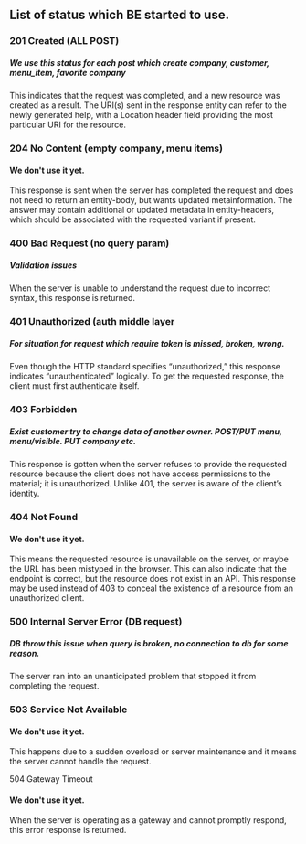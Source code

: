 ## List of status which BE started to use.

### 201 Created  (ALL POST)
##### We use this status for each post which create company, customer, menu_item, favorite company
This indicates that the request was completed,
and a new resource was created as a result.
The URI(s) sent in the response entity can refer
to the newly generated help, with a Location
header field providing the most particular URI for the resource.

### 204 No Content (empty company, menu items)
#### We don't use it yet.
This response is sent when the server has completed
the request and does not need to return
an entity-body, but wants updated metainformation.
The answer may contain additional or
updated metadata in entity-headers, which should be
associated with the requested variant if present.

### 400 Bad Request  (no query param)
##### Validation issues
When the server is unable to understand the request
due to incorrect syntax, this response is returned.

### 401 Unauthorized (auth middle layer
##### For situation for request which require token is missed, broken, wrong. 
Even though the HTTP standard specifies “unauthorized,”
this response indicates “unauthenticated”
logically. To get the requested response, the client
must first authenticate itself.

### 403 Forbidden  
##### Exist customer try to change data of another owner. POST/PUT menu, menu/visible. PUT company etc.
This response is gotten when the server refuses to
provide the requested resource because the client does
not have access permissions to the material; it is
unauthorized. Unlike 401, the server is aware of the client’s identity.

### 404 Not Found
#### We don't use it yet.
This means the requested resource is unavailable on
the server, or maybe the URL has been mistyped in
the browser. This can also indicate that the endpoint
is correct, but the resource does not exist in an
API. This response may be used instead of 403 to conceal
the existence of a resource from an unauthorized client.


### 500 Internal Server Error (DB request)
##### DB throw this issue when query is broken, no connection to db for some reason. 
The server ran into an unanticipated problem that stopped
it from completing the request.

### 503 Service Not Available
#### We don't use it yet.
This happens due to a sudden overload or server maintenance
and it means the server cannot handle the request.

504 Gateway Timeout
#### We don't use it yet.
When the server is operating as a gateway and cannot promptly
respond, this error response is returned.
